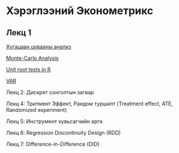 # Хэрэглээний Эконометрикс

## Лекц 1

[Хугацаан цувааны анализ](http://rpubs.com/Hasha/ts-applications)

[Monte-Carlo Analysis](http://rpubs.com/Hasha/MonteCarlo)

[Unit root tests in R](http://rpubs.com/Hasha/UR)

[VAR](http://rpubs.com/Hasha/VAR) 



Лекц 2: Дискрет сонголтын загвар

Лекц 4: Тритмент Эффект, Рандом туршилт (Treatment effect, ATE, Randomized experiment)

Лекц 5: Инструмент хувьсагчийн арга

Лекц 6: Regression Discontinuity Design (RDD)

Лекц 7: Difference-in-Difference (DID)

